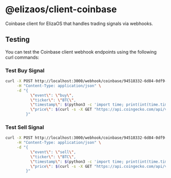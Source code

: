 # @elizaos/client-coinbase

Coinbase client for ElizaOS that handles trading signals via webhooks.

## Testing

You can test the Coinbase client webhook endpoints using the following curl commands:

### Test Buy Signal

```bash
curl -X POST http://localhost:3000/webhook/coinbase/94518332-6d84-0df9-b71b-3de37d3976a5 \
     -H "Content-Type: application/json" \
     -d "{
           \"event\": \"buy\",
           \"ticker\": \"BTC\",
           \"timestamp\": $(python3 -c 'import time; print(int(time.time() * 1000))'),
           \"price\": $(curl -s -X GET "https://api.coingecko.com/api/v3/simple/price?ids=bitcoin&vs_currencies=usd" -H "accept: application/json" | jq .bitcoin.usd)
         }"
```

### Test Sell Signal

```bash
curl -X POST http://localhost:3000/webhook/coinbase/94518332-6d84-0df9-b71b-3de37d3976a5 \
     -H "Content-Type: application/json" \
     -d "{
           \"event\": \"sell\",
           \"ticker\": \"BTC\",
           \"timestamp\": $(python3 -c 'import time; print(int(time.time() * 1000))'),
           \"price\": $(curl -s -X GET "https://api.coingecko.com/api/v3/simple/price?ids=bitcoin&vs_currencies=usd" -H "accept: application/json" | jq .bitcoin.usd)
         }"
```
